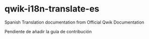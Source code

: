 # qwik-i18n-translate-es
Spanish Translation documentation from Official Qwik Documentation

Pendiente de añadir la guía de contribución
